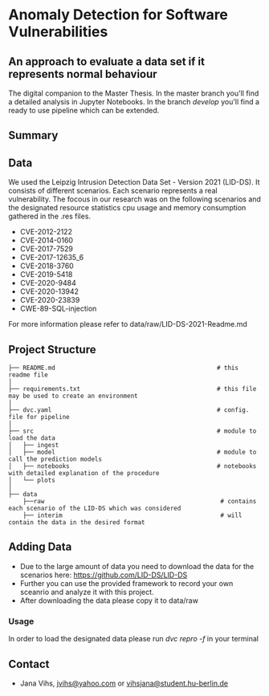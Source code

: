 # Anomaly Detection for Software Vulnerabilities 
## An approach to evaluate a data set if it represents normal behaviour

The digital companion to the Master Thesis.
In the master branch you'll find a detailed analysis in Jupyter Notebooks.
In the branch *develop* you'll find a ready to use pipeline which can be extended.


## Summary 


## Data 

We used the Leipzig Intrusion Detection Data Set - Version 2021 (LID-DS). It consists of different scenarios. Each scenario represents a real vulnerability. The focous in our research was on the following scenarios and the designated resource statistics cpu usage and memory consumption gathered in the .res files. 

* CVE-2012-2122
* CVE-2014-0160
* CVE-2017-7529
* CVE-2017-12635_6
* CVE-2018-3760
* CVE-2019-5418
* CVE-2020-9484
* CVE-2020-13942
* CVE-2020-23839
* CWE-89-SQL-injection


For more information please refer to data/raw/LID-DS-2021-Readme.md 


## Project Structure

    ├── README.md                                             # this readme file
    │    
    ├── requirements.txt                                      # this file may be used to create an environment
    │
    ├── dvc.yaml                                              # config. file for pipeline
    │
    ├── src                                                   # module to load the data 
    │   ├── ingest
    │   ├── model                                             # module to call the prediction models
    │   ├── notebooks                                         # notebooks with detailed explanation of the procedure
    │   └── plots
    │
    ├── data
        ├──raw                                                 # contains each scenario of the LID-DS which was considered
        ├── interim                                            # will contain the data in the desired format


## Adding Data 

* Due to the large amount of data you need to download the data for the scenarios here: https://github.com/LID-DS/LID-DS
* Further you can use the provided framework to record your own sceanrio and analyze it with this project. 
* After downloading the  data please copy it to data/raw

### Usage

In order to load the designated data please run *dvc repro -f* in your terminal

## Contact

* Jana Vihs, jvihs@yahoo.com or vihsjana@student.hu-berlin.de